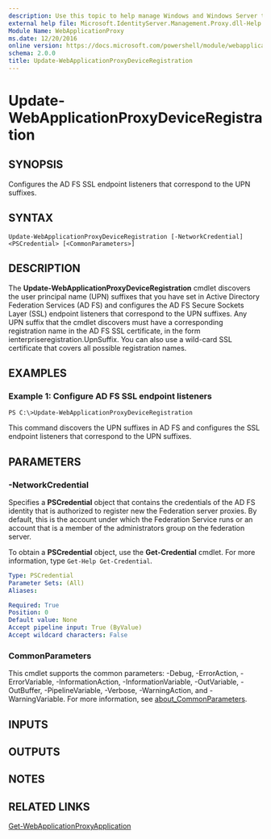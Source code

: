 ```yaml
---
description: Use this topic to help manage Windows and Windows Server technologies with Windows PowerShell.
external help file: Microsoft.IdentityServer.Management.Proxy.dll-Help.xml
Module Name: WebApplicationProxy
ms.date: 12/20/2016
online version: https://docs.microsoft.com/powershell/module/webapplicationproxy/update-webapplicationproxydeviceregistration?view=windowsserver2019-ps&wt.mc_id=ps-gethelp
schema: 2.0.0
title: Update-WebApplicationProxyDeviceRegistration
---
```


# Update-WebApplicationProxyDeviceRegistration

## SYNOPSIS
Configures the AD FS SSL endpoint listeners that correspond to the UPN suffixes.

## SYNTAX

```
Update-WebApplicationProxyDeviceRegistration [-NetworkCredential] <PSCredential> [<CommonParameters>]
```

## DESCRIPTION
The **Update-WebApplicationProxyDeviceRegistration** cmdlet discovers the user principal name (UPN) suffixes that you have set in Active Directory Federation Services (AD FS) and configures the AD FS Secure Sockets Layer (SSL) endpoint listeners that correspond to the UPN suffixes.
Any UPN suffix that the cmdlet discovers must have a corresponding registration name in the AD FS SSL certificate, in the form ienterpriseregistration.UpnSuffix.
You can also use a wild-card SSL certificate that covers all possible registration names.

## EXAMPLES

### Example 1: Configure AD FS SSL endpoint listeners
```
PS C:\>Update-WebApplicationProxyDeviceRegistration
```

This command discovers the UPN suffixes in AD FS and configures the SSL endpoint listeners that correspond to the UPN suffixes.

## PARAMETERS

### -NetworkCredential
Specifies a **PSCredential** object that contains the credentials of the AD FS identity that is authorized to register new the Federation server proxies.
By default, this is the account under which the Federation Service runs or an account that is a member of the administrators group on the federation server.

To obtain a **PSCredential** object, use the **Get-Credential** cmdlet.
For more information, type `Get-Help Get-Credential`.

```yaml
Type: PSCredential
Parameter Sets: (All)
Aliases: 

Required: True
Position: 0
Default value: None
Accept pipeline input: True (ByValue)
Accept wildcard characters: False
```

### CommonParameters
This cmdlet supports the common parameters: -Debug, -ErrorAction, -ErrorVariable, -InformationAction, -InformationVariable, -OutVariable, -OutBuffer, -PipelineVariable, -Verbose, -WarningAction, and -WarningVariable. For more information, see [about_CommonParameters](https://go.microsoft.com/fwlink/?LinkID=113216).

## INPUTS

## OUTPUTS

## NOTES

## RELATED LINKS

[Get-WebApplicationProxyApplication](./Get-WebApplicationProxyApplication.md)

